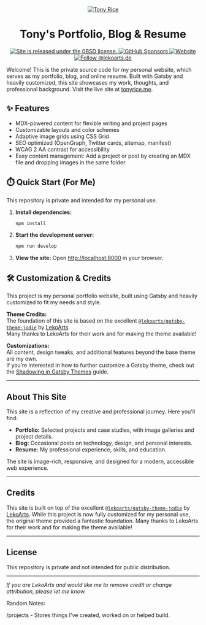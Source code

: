 <p align="center">
  <a href="https://tonyrice.me">
    <img alt="Tony Rice" src="https://img.lekoarts.de/gatsby/gatsby-site-illustration.png" />
  </a>
</p>
<h1 align="center">
  Tony's Portfolio, Blog & Resume
</h1>

<p align="center">
  <a href="https://github.com/LekoArts/gatsby-starter-portfolio-jodie/blob/master/LICENSE">
    <img src="https://img.shields.io/badge/license-0BSD-blue.svg" alt="Site is released under the 0BSD license." />
  </a>
  <a href="https://github.com/sponsors/LekoArts">
    <img alt="GitHub Sponsors" src="https://img.shields.io/github/sponsors/LekoArts">
  </a>
  <a href="https://www.lekoarts.de?utm_source=jodie&utm_medium=Starter">
    <img alt="Website" src="https://img.shields.io/badge/-website-blue">
  </a>
<a href="https://bsky.app/profile/lekoarts.de">
  <img src="https://img.shields.io/badge/Bluesky-0285FF?logo=bluesky&logoColor=fff" alt="Follow @lekoarts.de" />
</a>
</p>

Welcome! This is the private source code for my personal website, which serves as my portfolio, blog, and online resume. Built with Gatsby and heavily customized, this site showcases my work, thoughts, and professional background. Visit the live site at [tonyrice.me](https://tonyrice.me).

## ✨ Features

- MDX-powered content for flexible writing and project pages
- Customizable layouts and color schemes
- Adaptive image grids using CSS Grid
- SEO optimized (OpenGraph, Twitter cards, sitemap, manifest)
- WCAG 2 AA contrast for accessibility
- Easy content management: Add a project or post by creating an MDX file and dropping images in the same folder

## ⏱️ Quick Start (For Me)

This repository is private and intended for my personal use.

1. **Install dependencies:**
   ```sh
   npm install
   ```
2. **Start the development server:**
   ```sh
   npm run develop
   ```
3. **View the site:**
   Open [http://localhost:8000](http://localhost:8000) in your browser.

## 🛠️ Customization & Credits

This project is my personal portfolio website, built using Gatsby and heavily customized to fit my needs and style.

**Theme Credits:**  
The foundation of this site is based on the excellent [`@lekoarts/gatsby-theme-jodie`](https://github.com/LekoArts/gatsby-themes/tree/main/themes/gatsby-theme-jodie) by [LekoArts](https://www.lekoarts.de/).  
Many thanks to LekoArts for their work and for making the theme available!

**Customizations:**  
All content, design tweaks, and additional features beyond the base theme are my own.  
If you’re interested in how to further customize a Gatsby theme, check out the [Shadowing in Gatsby Themes](https://www.gatsbyjs.com/docs/how-to/plugins-and-themes/shadowing/) guide.

---

## About This Site

This site is a reflection of my creative and professional journey. Here you'll find:

- **Portfolio:** Selected projects and case studies, with image galleries and project details.
- **Blog:** Occasional posts on technology, design, and personal interests.
- **Resume:** My professional experience, skills, and education.

The site is image-rich, responsive, and designed for a modern, accessible web experience.

---

## Credits

This site is built on top of the excellent [`@lekoarts/gatsby-theme-jodie`](https://github.com/LekoArts/gatsby-themes/tree/main/themes/gatsby-theme-jodie) by [LekoArts](https://www.lekoarts.de/). While this project is now fully customized for my personal use, the original theme provided a fantastic foundation. Many thanks to LekoArts for their work and for making the theme available!

---

## License

This repository is private and not intended for public distribution.

---

*If you are LekoArts and would like me to remove credit or change attribution, please let me know.*


Random Notes:

/projects - Stores things I've created, worked on or helped build.